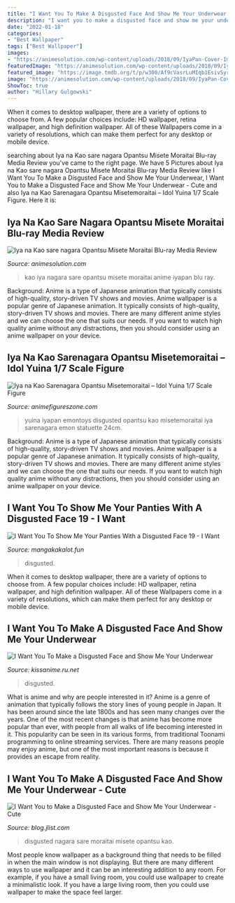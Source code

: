 ```yaml
---
title: "I Want You To Make A Disgusted Face And Show Me Your Underwear Ep 1 - Iya Na Kao Sare Nagara Opantsu Misete Moraitai Blu-ray Media Review"
description: "I want you to make a disgusted face and show me your underwear"
date: "2022-01-18"
categories:
- "Best Wallpaper"
tags: ["Best Wallpaper"]
images:
- "https://animesolution.com/wp-content/uploads/2018/09/IyaPan-Cover-Image-1.png"
featuredImage: "https://animesolution.com/wp-content/uploads/2018/09/IyaPan-Cover-Image-1.png"
featured_image: "https://image.tmdb.org/t/p/w300/Af9cVasrLuMIqb1EsivSyrZ9yBR.jpg"
image: "https://animesolution.com/wp-content/uploads/2018/09/IyaPan-Cover-Image-1.png"
ShowToc: true
author: "Hillary Gulgowski"
---
```



When it comes to desktop wallpaper, there are a variety of options to choose from. A few popular choices include: HD wallpaper, retina wallpaper, and high definition wallpaper. All of these Wallpapers come in a variety of resolutions, which can make them perfect for any desktop or mobile device. 

	

		
searching about Iya na Kao sare nagara Opantsu Misete Moraitai Blu-ray Media Review you've came to the right page. We have 5 Pictures about Iya na Kao sare nagara Opantsu Misete Moraitai Blu-ray Media Review like I Want You To Make a Disgusted Face and Show Me Your Underwear, I Want You to Make a Disgusted Face and Show Me Your Underwear - Cute and also Iya na Kao Sarenagara Opantsu Misetemoraitai – Idol Yuina 1/7 Scale Figure. Here it is:
		
    
## Iya Na Kao Sare Nagara Opantsu Misete Moraitai Blu-ray Media Review

<img loading=lazy src="https://animesolution.com/wp-content/uploads/2018/09/IyaPan-Cover-Image-1.png" onerror="this.onerror=null;this.src='https://tse3.mm.bing.net/th?id=OIP.vI4VuweMyT2304IqM1XbDgHaCk&amp;pid=15.1';" alt="Iya na Kao sare nagara Opantsu Misete Moraitai Blu-ray Media Review">

_Source: animesolution.com_

>kao iya nagara sare opantsu misete moraitai anime iyapan blu ray. 

	

Background: Anime is a type of Japanese animation that typically consists of high-quality, story-driven TV shows and movies.
Anime wallpaper is a popular genre of Japanese animation. It typically consists of high-quality, story-driven TV shows and movies. There are many different anime styles and we can choose the one that suits our needs. If you want to watch high quality anime without any distractions, then you should consider using an anime wallpaper on your device.

    
## Iya Na Kao Sarenagara Opantsu Misetemoraitai – Idol Yuina 1/7 Scale Figure

<img loading=lazy src="https://animefigureszone.com/wp-content/uploads/2020/11/Iya-na-Kao-Sarenagara-Opantsu-Misetemoraitai-Idol-Yuina-Scale-Figure-008.jpg" onerror="this.onerror=null;this.src='https://tse1.mm.bing.net/th?id=OIP.2KgwSqpRx6gFATfHIhtUlwHaJ4&amp;pid=15.1';" alt="Iya na Kao Sarenagara Opantsu Misetemoraitai – Idol Yuina 1/7 Scale Figure">

_Source: animefigureszone.com_

>yuina iyapan emontoys disgusted opantsu kao misetemoraitai iya sarenagara emon statuette 24cm. 

	

Background: Anime is a type of Japanese animation that typically consists of high-quality, story-driven TV shows and movies.
Anime wallpaper is a popular genre of Japanese animation. It typically consists of high-quality, story-driven TV shows and movies. There are many different anime styles and we can choose the one that suits our needs. If you want to watch high quality anime without any distractions, then you should consider using an anime wallpaper on your device.

    
## I Want You To Show Me Your Panties With A Disgusted Face 19 - I Want

<img loading=lazy src="https://img.mghubcdn.com/file/imghub/i-want-you-to-show-me-your-panties-with-a-disgusted-face/19/2.jpg" onerror="this.onerror=null;this.src='https://tse4.mm.bing.net/th?id=OIP.0teE4GMwWzc-GOmFUdbigwHaKX&amp;pid=15.1';" alt="I Want You To Show Me Your Panties With a Disgusted Face 19 - I Want">

_Source: mangakakalot.fun_

>disgusted. 

	

When it comes to desktop wallpaper, there are a variety of options to choose from. A few popular choices include: HD wallpaper, retina wallpaper, and high definition wallpaper. All of these Wallpapers come in a variety of resolutions, which can make them perfect for any desktop or mobile device. 

    
## I Want You To Make A Disgusted Face And Show Me Your Underwear

<img loading=lazy src="https://image.tmdb.org/t/p/w300/Af9cVasrLuMIqb1EsivSyrZ9yBR.jpg" onerror="this.onerror=null;this.src='https://tse3.mm.bing.net/th?id=OIP.1rliLKqa-RHdp44JXmCxqAAAAA&amp;pid=15.1';" alt="I Want You To Make a Disgusted Face and Show Me Your Underwear">

_Source: kissanime.ru.net_

>disgusted. 

	

What is anime and why are people interested in it?
Anime is a genre of animation that typically follows the story lines of young people in Japan. It has been around since the late 1800s and has seen many changes over the years. One of the most recent changes is that anime has become more popular than ever, with people from all walks of life becoming interested in it. This popularity can be seen in its various forms, from traditional Toonami programming to online streaming services. There are many reasons people may enjoy anime, but one of the most important reasons is because it provides an escape from reality.

    
## I Want You To Make A Disgusted Face And Show Me Your Underwear - Cute

<img loading=lazy src="https://ahegao.b-cdn.net/wp-content/uploads/2018/01/Iya-na-Kao-Sare-Nagara-Opantsu-Misete-Moraitai-I-Want-You-To-Make-a-Disgusted-Face-and-Show-Me-Your-Underwear-art-book-0017-1140x1645.jpg" onerror="this.onerror=null;this.src='https://tse2.mm.bing.net/th?id=OIP.MgtBKyZVDCVQ7Goc2sZxjQHaKr&amp;pid=15.1';" alt="I Want You to Make a Disgusted Face and Show Me Your Underwear - Cute">

_Source: blog.jlist.com_

>disgusted nagara sare moraitai misete opantsu kao. 

	

Most people know wallpaper as a background thing that needs to be filled in when the main window is not displaying. But there are many different ways to use wallpaper and it can be an interesting addition to any room. For example, if you have a small living room, you could use wallpaper to create a minimalistic look. If you have a large living room, then you could use wallpaper to make the space feel larger.

